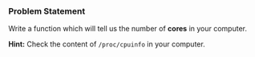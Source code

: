 ### Problem Statement
Write a function which will tell us the number of __cores__ in your computer.

__Hint:__ Check the content of `/proc/cpuinfo` in your computer.
